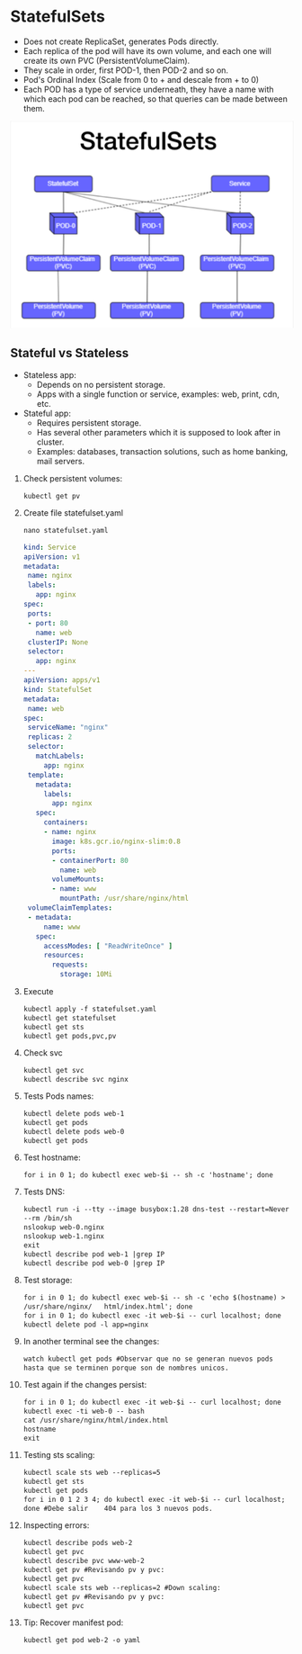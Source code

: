 # StatefulSets

- Does not create ReplicaSet, generates Pods directly.
- Each replica of the pod will have its own volume, and each one will create its own PVC (PersistentVolumeClaim).
- They scale in order, first POD-1, then POD-2 and so on.
- Pod's Ordinal Index (Scale from 0 to + and descale from + to 0)
- Each POD has a type of service underneath, they have a name with which each pod can be reached, so that queries can be made between them.

![Statefulsets](./img/statefulsets.jpg)

## Stateful vs Stateless

- Stateless app:
  - Depends on no persistent storage.
  - Apps with a single function or service, examples: web, print, cdn, etc.
- Stateful app:
  - Requires persistent storage.
  - Has several other parameters which it is supposed to look after in cluster.
  - Examples: databases, transaction solutions, such as home banking, mail servers.

1. Check persistent volumes:

    ```console
    kubectl get pv
    ```

2. Create file statefulset.yaml

    ```console
    nano statefulset.yaml
    ```

    ```yaml
    kind: Service
    apiVersion: v1
    metadata:
     name: nginx
     labels:
       app: nginx
    spec:
     ports:
     - port: 80
       name: web
     clusterIP: None
     selector:
       app: nginx
    ---
    apiVersion: apps/v1
    kind: StatefulSet
    metadata:
     name: web
    spec:
     serviceName: "nginx"
     replicas: 2
     selector:
       matchLabels:
         app: nginx
     template:
       metadata:
         labels:
           app: nginx
       spec:
         containers:
         - name: nginx
           image: k8s.gcr.io/nginx-slim:0.8
           ports:
           - containerPort: 80
             name: web
           volumeMounts:
           - name: www
             mountPath: /usr/share/nginx/html
     volumeClaimTemplates:
     - metadata:
         name: www
       spec:
         accessModes: [ "ReadWriteOnce" ]
         resources:
           requests:
             storage: 10Mi
    ```

3. Execute

    ```console
    kubectl apply -f statefulset.yaml
    kubectl get statefulset
    kubectl get sts
    kubectl get pods,pvc,pv
    ```

4. Check svc

    ```console
    kubectl get svc
    kubectl describe svc nginx
    ```

5. Tests Pods names:

    ```console
    kubectl delete pods web-1
    kubectl get pods
    kubectl delete pods web-0
    kubectl get pods
    ```

6. Test hostname:

    ```console
    for i in 0 1; do kubectl exec web-$i -- sh -c 'hostname'; done
    ```

7. Tests DNS:

    ```console
    kubectl run -i --tty --image busybox:1.28 dns-test --restart=Never --rm /bin/sh
    nslookup web-0.nginx
    nslookup web-1.nginx
    exit
    kubectl describe pod web-1 |grep IP
    kubectl describe pod web-0 |grep IP
    ```

8. Test storage:

    ```console
    for i in 0 1; do kubectl exec web-$i -- sh -c 'echo $(hostname) > /usr/share/nginx/   html/index.html'; done
    for i in 0 1; do kubectl exec -it web-$i -- curl localhost; done
    kubectl delete pod -l app=nginx
    ```

9. In another terminal see the changes:

    ```console
    watch kubectl get pods #Observar que no se generan nuevos pods hasta que se terminen porque son de nombres unicos.
    ```

10. Test again if the changes persist:

    ```console
    for i in 0 1; do kubectl exec -it web-$i -- curl localhost; done
    kubectl exec -ti web-0 -- bash
    cat /usr/share/nginx/html/index.html
    hostname
    exit
    ```

11. Testing sts scaling:

    ```console
    kubectl scale sts web --replicas=5
    kubectl get sts
    kubectl get pods
    for i in 0 1 2 3 4; do kubectl exec -it web-$i -- curl localhost; done #Debe salir    404 para los 3 nuevos pods.
    ```

12. Inspecting errors:

    ```console
    kubectl describe pods web-2
    kubectl get pvc
    kubectl describe pvc www-web-2
    kubectl get pv #Revisando pv y pvc:
    kubectl get pvc
    kubectl scale sts web --replicas=2 #Down scaling:
    kubectl get pv #Revisando pv y pvc:
    kubectl get pvc
    ```

13. Tip: Recover manifest pod:

    ```console
    kubectl get pod web-2 -o yaml
    ```
